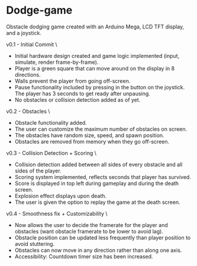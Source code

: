 # Dodge-game
Obstacle dodging game created with an Arduino Mega, LCD TFT display, and a joystick.

v0.1 - Initial Commit \
* Initial hardware design created and game logic implemented (input, simulate, render frame-by-frame). 
* Player is a green square that can move around on the display in 8 directions. 
* Walls prevent the player from going off-screen. 
* Pause functionality included by pressing in the button on the joystick. The player has 3 seconds to get ready after unpausing. 
* No obstacles or collision detection added as of yet. 

v0.2 - Obstacles \
* Obstacle functionality added. 
* The user can customize the maximum number of obstacles on screen. 
* The obstacles have random size, speed, and spawn position. 
* Obstacles are removed from memory when they go off-screen. 

v0.3 - Collision Detection + Scoring \
* Collision detection added between all sides of every obstacle and all sides of the player. 
* Scoring system implemented, reflects seconds that player has survived. 
* Score is displayed in top left during gameplay and during the death screen. 
* Explosion effect displays upon death. 
* The user is given the option to replay the game at the death screen. 

v0.4 - Smoothness fix + Customizability \
* Now allows the user to decide the framerate for the player and obstacles (want obstacle framerate to be lower to avoid lag). 
* Obstacle position can be updated less frequently than player position to avoid stuttering. 
* Obstacles can now move in any direction rather than along one axis. 
* Accessibility: Countdown timer size has been increased.


